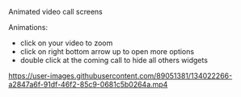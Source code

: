 Animated video call screens

Animations: 
- click on your video to zoom 
- click on right bottom arrow up to open more options
- double click at the coming call to hide all others widgets

https://user-images.githubusercontent.com/89051381/134022266-a2847a6f-91df-46f2-85c9-0681c5b0264a.mp4

